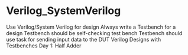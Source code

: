 # Verilog_SystemVerilog
Use Verilog/System Verilog for design
Always write a Testbench for a design
Testbench should be self-checking test bench
Testbench should use task for sending input data to the DUT
Verilog Designs with Testbenches
Day 1: Half Adder
